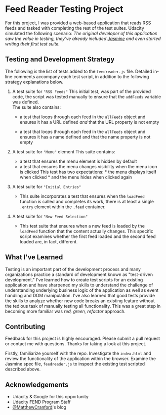 # Feed Reader Testing Project

For this project, I was provided a web-based application that reads RSS feeds and tasked with completing the rest of the test suites. Udacity simulated the following scenario: _The original developer of this application saw the value in testing, they've already included [Jasmine](http://jasmine.github.io/) and even started writing their first test suite._

## Testing and Development Strategy

The following is the list of tests added to the `feedreader.js` file.
Detailed in-line comments accompany each test script, in addition to the following strategy explanations below.

1. A test suite for `"RSS Feeds"`
   This initial test, was part of the provided code, the script was tested manually to ensure that the `addFeeds` variable was defined.     
    The suite also contains:
    * a test that loops through each feed in the `allFeeds` object and ensures it has a URL defined _and_ that the URL property is not empty

    * a test that loops through each feed in the `allFeeds` object and ensures it has a name defined and that the name property is not empty

2. A test suite for `"Menu"` element
   This suite contains:
    * a test that ensures the menu element is hidden by default
    * a test that ensures the menu changes visibility when the menu icon is clicked
      This test has two expectations:
          * the menu displays itself when clicked
          * and the menu hides when clicked again

3. A test suite for `"Initial Entries"`
    * This suite incorporates a test that ensures when the `loadFeed` function is       called and completes its work, there is at least a single `.entry` element within the `.feed` container.

4. A test suite for `"New Feed Selection"`
    * This test suite that ensures when a new feed is loaded by the `loadFeed` function that the content actually changes. This specific script examines whether the first feed loaded and the second feed loaded are, in fact, different.

## What I've Learned

Testing is an important part of the development process and many organizations practice a standard of development known as "test-driven development." I've learned how to create test scripts for an existing application and have sharpened my skills to understand the challenge of understanding underlying business logic of the application as well as event handling and DOM manipulation. I've also learned that good tests provide the skills to analyze whether new code breaks an existing feature without the tedious task of manually testing all functionality. This was a great step in becoming more familiar was _red, green, refactor_ approach.

## Contributing

Feedback for this project is highly encouraged. Please submit a pull request or contact me with questions. Thanks for taking a look at this project.

Firstly, familiarize yourself with the repo. Investigate the `index.html` and review the functionality of the application within the browser. Examine the Jasmine spec file, `feedreader.js` to inspect the existing test scripted described above.


## Acknowledgements

- Udacity & Google for this opportunity
- Udacity FEND Program Staff
- [@MatthewCranford](https://github.com/matthewcranford)'s  blog

